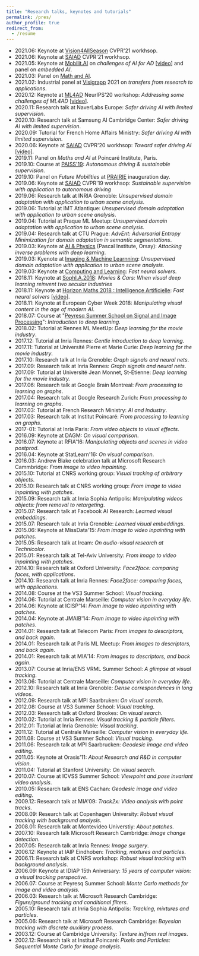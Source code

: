 ```yaml
---
title: "Research talks, keynotes and tutorials"
permalink: /pres/
author_profile: true
redirect_from: 
  - /resume
---
```


* 2021.06: Keynote at [Vision4AllSeason](https://vision4allseason.net/) CVPR'21 workhsop.
* 2021.06: Keynote at [SAIAD](https://sites.google.com/view/saiad2021) CVPR'21 workhsop.
* 2021.05: Keynote at [Mobilit.AI](https://www.mobilit.ai/en/) on *challenges of AI for AD* [[video](https://www.youtube.com/watch?v=V_kyYRTFKlQ)] and panel on *embedded AI*. 
* 2021.03: Panel on [Math and AI](https://www.math-ia.fr/).
* 2021.02: Industrial panel at [Visigrapp](http://www.visigrapp.org/) 2021 on *transfers from research to applications*. 
* 2020.12: Keynote at [ML4AD](https://ml4ad.github.io/) NeurIPS'20 workshop: *Addressing some challenges of ML4AD* [[video](https://slideslive.com/38938157/addressing-some-challenges-of-ml4ad)].
* 2020.11: Research talk at NaverLabs Europe: *Safer driving AI with limited supervision*. 
* 2020.10: Research talk at Samsung AI Cambridge Center: *Safer driving AI with limited supervision*. 
* 2020.09: Tutorial for French Home Affairs Ministry: *Safer driving AI with limited supervision*.
* 2020.06: Keynote at [SAIAD](https://sites.google.com/view/saiad2020) CVPR'20 workhsop: *Toward safer driving AI* [[video](https://www.youtube.com/watch?v=JIUk2EYgp2M)].    
* 2019.11: Panel on *Maths and AI* at Poincaré Institute, Paris. 
* 2019.10: Course at [PAISS'19](https://project.inria.fr/paiss/): *Autonomous driving & sustainable supervision*.  
* 2019.10: Panel on *Future Mobilities* at [PRAIRIE](https://prairie-institute.fr/) inauguration day. 
* 2019.06: Keynote at [SAIAD](https://sites.google.com/view/saiad-wscvpr19) CVPR'19 workhsop: *Sustainable supervision with application to autonomous driving*
* 2019.06: Research talk at INRIA Grenoble: *Unsupervised domain adaptation with application to urban scene analysis*.
* 2019.06: Tutorial at IMT Atlantique: *Unsupervised domain adaptation with application to urban scene analysis*.
* 2019.04: Tutorial at Praque ML Meetup: *Unsupervised domain adaptation with application to urban scene analysis*.
* 2019.04: Research talk at CTU Prague: *AdvEnt: Adversarial Entropy Minimization for domain adaptation in semantic segmentations*.
* 2019.03: Keynote at [AI & Physics](https://physai.sciencesconf.org/) (Pascal Institute, Orsay): *Attacking inverse problems with deep learning*.
* 2019.03: Kyenote at [Imaging & Machine Learnning](https://imaging-in-paris.github.io/semester2019/workshop3prog/): *Unsupervised domain adaptation with application to urban scene analysis*.
* 2019.03: Keynote at [Computing and Learning](https://indico.mathrice.fr/event/153/overview): *Fast neural solvers*.
* 2018.11: Keynote at [SophI.A.2018](http://sophia-summit.com/sophia2018/en#.W5KcfKf-jDc): *Movies & Cars: When visual deep learning reinvent two secular industries* 
* 2018.11: Keynote at [Horizon Maths 2018 : Intelligence Artificielle](https://www.sciencesmaths-paris.fr/fr/horizon-maths-2018-intelligence-artificielle-957.htm): *Fast neural solvers* [[video](https://vimeo.com/304616460)].  
* 2018.11: Keynote at European Cyber Week 2018: *Manipulating visual content in the age of modern AI*.
* 2018.07: Course at "[Peyresq Summer School on Signal and Image Processing](http://www.gretsi.fr/peyresq18/cours.php)": *Introduction to deep learning.*
* 2018.02: Tutorial at Rennes ML MeetUp: *Deep learning for the movie industry*.
* 2017.12: Tutorial at Inria Rennes: *Gentle introduction to deep learning*.
* 2017.11: Tutorial at Université Pierre et Marie Curie: *Deep learning for the movie industry*.
* 2017.10: Research talk at Inria Grenoble: *Graph signals and neural nets*.
* 2017.09: Research talk at Inria Rennes: *Graph signals and neural nets*.
* 2017.09: Tutorial at Université Jean Monnet, St-Etienne: *Deep learning for the movie industry.*
* 2017.06: Research talk at Google Brain Montreal: *From processing to learning on graphs*.
* 2017.04: Research talk at Google Research Zurich: *From processing to learning on graphs*.
* 2017.03: Tutorial at French Research Ministry: *AI and Industry*.
* 2017.03: Research talk at Institut Poincaré: *From processing to learning on graphs*.
* 2017-01: Tutorial at Inria Paris: *From video objects to visual effects*.
* 2016.09: Keynote at DAGM: *On visual comparison*.
* 2016.07: Keynote at RFIA'16: *Manipulating objects and scenes in video postprod*.
* 2016.04: Keynote at StatLearn'16: *On visual comparison*.
* 2016.03: Andrew Blake celebration talk at Microsoft Research Cammbridge: *From image to video inpainting*.
* 2015.10: Tutorial at CNRS working group: *Visual tracking of arbitrary objects*.
* 2015.10: Research talk at CNRS working group: *From image to video inpainting with patches*.
* 2015.09: Research talk at Inria Sophia Antipolis: *Manipulating videos objects: from removal to retargeting*.
* 2015.07: Research talk at Facebook AI Research: *Learned visual embeddings*.
* 2015.07: Research talk at Inria Grenoble: *Learned visual embeddings*.
* 2015.06: Keynote at MissData'15: *From image to video inpainting with patches*.
* 2015.05: Research talk at Ircam: *On audio-visual research at Technicolor*.
* 2015.01: Research talk at Tel-Aviv University: *From image to video inpainting with patches*.
* 2014.10: Research talk at Oxford University: *Face2face: comparing faces, with applications*.  
* 2014.10: Research talk at Inria Rennes: *Face2face: comparing faces, with applications*.
* 2014.08: Course at the VS3 Summer School: *Visual tracking*.
* 2014.06: Tutorial at Centrale Marseille: *Computer vision in everyday life*.
* 2014.06: Keynote at ICISP'14: *From image to video inpainting with patches*.
* 2014.04: Keynote at JMAIB'14: *From image to video inpainting with patches*.
* 2014.01: Research talk at Telecom Paris: *From images to descriptors, and back again*.
* 2014.01: Research talk at Paris ML Meetup: *From images to descriptors, and back again*.
* 2014.01: Research talk at MIA'14: *From images to descriptors, and back again*.
* 2013.07: Course at Inria/ENS VRML Summer School: *A glimpse at visual tracking*.
* 2013.06: Tutorial at Centrale Marseille: *Computer vision in everyday life*.
* 2012.10: Research talk at Inria Grenoble: *Dense correspondences in long videos*.
* 2012.09: Research talk at MPI Saarbruken: *On visual search*.
* 2012.08: Course at VS3 Summer School: *Visual tracking*.
* 2012.03: Research talk at Oxford Brookes: *On visual search*.
* 2010.02: Tutorial at Inria Rennes: *Visual tracking & particle filters*.
* 2012.01: Tutorial at Inria Grenoble: *Visual tracking*.
* 2011.12: Tutorial at Centrale Marseille: *Computer vision in everyday life.*
* 2011.08: Course at VS3 Summer School: *Visual tracking*.
* 2011.06: Research talk at MPI Saarbrucken: *Geodesic image and video editing*. 
* 2011.05: Keynote at Orasis'11: *About Research and R&D in computer vision*.
* 2011.04: Tutorial at Stanford University: *On visual search*.
* 2010.07: Course at ICVSS Summer School: *Viewpoint and pose invariant video analysis*.
* 2010.05: Research talk at ENS Cachan: *Geodesic image and video editing*.
* 2009.12: Research talk at MIA'09: *Track2x: Video analysis with point tracks*.
* 2008.09: Research talk at Copenhagen University: *Robust visual tracking with background analysis*.
* 2008.01: Research talk at Montevideo Universtiy: *About patches*.
* 2007.10: Research talk Microsoft Research Cambridge: *Image change detection*. 
* 2007.05: Research talk at Inria Rennes: *Image surgery*.
* 2006.12: Keynote at IAIP Eindhoben: *Tracking, mixtures and particles*.
* 2006.11: Research talk at CNRS workshop: *Robust visual tracking with background analysis*.
* 2006.09: Keynote at IDIAP 15th Aniversary: *15 years of computer vision: a visual tracking perspective*.
* 2006.07: Course at Peyresq Summer School: *Monte Carlo methods for image and video analysis.*
* 2006.03: Research talk at Microsoft Research Cambridge: *Figure/ground tracking and conditional filters*. 
* 2005.10: Research talk at Inria Sophia Antipolis: *Tracking, mixtures and particles*.
* 2005.06: Research talk at Microsoft Research Cambridge: *Bayesian tracking with discrete auxiliary process*. 
* 2003.12: Course at Cambridge University: *Texture in/from real images*.
* 2002.12: Research talk at Institut Poincaré: *Pixels and Particles: Sequential Monte Carlo for image analysis*.
